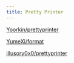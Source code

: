 ```yaml
---
title: Pretty Printer
---
```


[Yoorkin/prettyprinter](https://mooncakes.io/docs/Yoorkin/prettyprinter)

[YumeXi/format](https://github.com/YumeXi/format)

[illusory0x0/prettyprinter](https://github.com/illusory0x0/prettyprinter)
